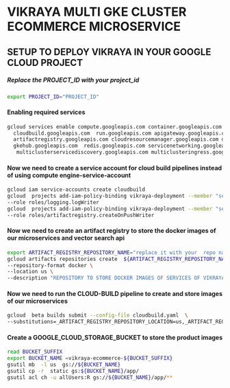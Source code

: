 # VIKRAYA   MULTI GKE CLUSTER ECOMMERCE MICROSERVICE
##  SETUP TO DEPLOY VIKRAYA IN YOUR GOOGLE CLOUD PROJECT
#####  Replace the PROJECT_ID  with your project_id
```bash
export PROJECT_ID="PROJECT_ID"
```

#### Enabling required services 
``` bash 
gcloud services enable compute.googleapis.com container.googleapis.com \
  cloudbuild.googleapis.com  run.googleapis.com apigateway.googleapis.com aiplatform.googleapis.com \
  artifactregistry.googleapis.com cloudresourcemanager.googleapis.com datastore.googleapis.com firestore.googleapis.com \
  gkehub.googleapis.com  redis.googleapis.com servicenetworking.googleapis.com  servicecontrol.googleapis.com servicemanagement.googleapis.com  \
   multiclusterservicediscovery.googleapis.com multiclusteringress.googleapis.com trafficdirector.googleapis.com 

```
#### Now we need to create a service account for cloud build pipelines  instead of using compute engine-service-account

``` bash 
gcloud iam service-accounts create cloudbuild 
gcloud  projects add-iam-policy-binding vikraya-deployment --member "serviceAccount:cloudbuild@${PROJECT_ID}.iam.gserviceaccount.com" \
--role roles/logging.logWriter
gcloud  projects add-iam-policy-binding vikraya-deployment --member "serviceAccount:cloudbuild@${PROJECT_ID}.iam.gserviceaccount.com" \
--role roles/artifactregistry.createOnPushWriter

```
#### Now we need to create an artifact registry to store the docker images of our microservices and vector search api
``` bash 
export ARTIFACT_REGISTRY_REPOSITORY_NAME="replace it with your  repo name "
gcloud artifacts repositories create  ${ARTIFACT_REGISTRY_REPOSITORY_NAME} \
--repository-format docker \
--location us \
--description "REPOSITORY TO STORE DOCKER IMAGES OF SERVICES OF VIKRAYA-ECOMMERCE"

```
#### Now we need to run the CLOUD-BUILD pipeline to create and store images of our microservices 
``` bash
gcloud  beta builds submit --config-file cloudbuild.yaml  \
--substitutions=_ARTIFACT_REGISTRY_REPOSITORY_LOCATION=us,_ARTIFACT_REGISTRY_REPOSITORY_NAME=${PROJECT_ID}
```
#### Create a GOOGLE_CLOUD_STORAGE_BUCKET to store the product images
``` bash 
read BUCKET_SUFFIX
export BUCKET_NAME =vikraya-ecommerce-${BUCKET_SUFFIX}
gsutil mb  -l us  gs://${BUCKET_NAME}
gsutil cp -r  static gs:${BUCKET_NAME}/app/
gsutil acl ch -u allUsers:R gs://${BUCKET_NAME}/app/**
 ```